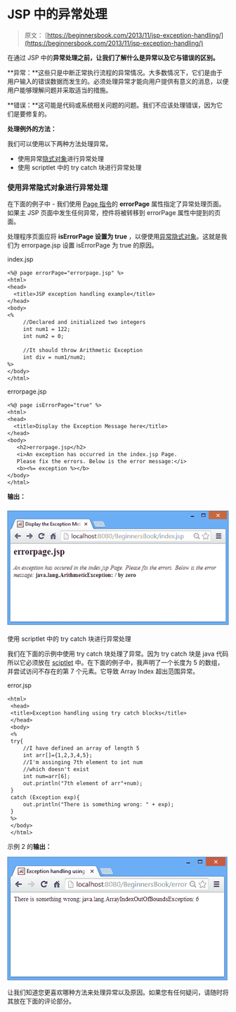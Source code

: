# JSP 中的异常处理

> 原文： [https://beginnersbook.com/2013/11/jsp-exception-handling/](https://beginnersbook.com/2013/11/jsp-exception-handling/)

在通过 JSP 中的**异常处理之前，让我们了解什么是异常以及它与错误的区别。**

**异常：**这些只是中断正常执行流程的异常情况。大多数情况下，它们是由于用户输入的错误数据而发生的。必须处理异常才能向用户提供有意义的消息，以便用户能够理解问题并采取适当的措施。

**错误：**这可能是代码或系统相关问题的问题。我们不应该处理错误，因为它们是要修复的。

**处理例外的方法：**

我们可以使用以下两种方法处理异常。

*   使用异常[隐式对象](https://beginnersbook.com/2013/11/jsp-implicit-objects/)进行异常处理
*   使用 scriptlet 中的 try catch 块进行异常处理

### 使用异常隐式对象进行异常处理

在下面的例子中 - 我们使用 [Page 指令](https://beginnersbook.com/2013/05/jsp-tutorial-directives/ "Page Directive")的 **errorPage** 属性指定了异常处理页面。如果主 JSP 页面中发生任何异常，控件将被转移到 errorPage 属性中提到的页面。

处理程序页面应将 **isErrorPage 设置为 true** ，以便使用[异常隐式对象](https://beginnersbook.com/2013/11/jsp-implicit-object-exception-with-examples/ "Exception implicit object")。这就是我们为 errorpage.jsp 设置 isErrorPage 为 true 的原因。

index.jsp

```
<%@ page errorPage="errorpage.jsp" %>
<html>
<head>
  <title>JSP exception handling example</title>
</head>
<body>
<%
     //Declared and initialized two integers
     int num1 = 122;
     int num2 = 0;

     //It should throw Arithmetic Exception
     int div = num1/num2;
%>
</body>
</html>
```

errorpage.jsp

```
<%@ page isErrorPage="true" %>
<html>
<head>
  <title>Display the Exception Message here</title>
</head>
<body>
   <h2>errorpage.jsp</h2>
   <i>An exception has occurred in the index.jsp Page.
   Please fix the errors. Below is the error message:</i>
   <b><%= exception %></b>
</body>
</html>
```

**输出：**

### ![exception-example-output1](img/aca9c8fa8fd912b1c58bbe36b4c154da.jpg)
使用 scriptlet 中的 try catch 块进行异常处理

我们在下面的示例中使用 try catch 块处理了异常。因为 try catch 块是 java 代码所以它必须放在 [sciptlet](https://beginnersbook.com/2013/05/jsp-tutorial-scriptlets/ "Scriptlet") 中。在下面的例子中，我声明了一个长度为 5 的数组，并尝试访问不存在的第 7 个元素。它导致 Array Index 超出范围异常。

error.jsp

```
<html>
 <head>
 <title>Exception handling using try catch blocks</title>
 </head>
 <body>
 <%
 try{
     //I have defined an array of length 5
     int arr[]={1,2,3,4,5};
     //I'm assinging 7th element to int num
     //which doesn't exist
     int num=arr[6];
     out.println("7th element of arr"+num);
 }
 catch (Exception exp){
     out.println("There is something wrong: " + exp);
 }
 %>
 </body>
 </html>
```

示例 2 的**输出：**

![exception-example-output2](img/2eadbc63308048039fc41b036113c318.jpg)

让我们知道您更喜欢哪种方法来处理异常以及原因。如果您有任何疑问，请随时将其放在下面的评论部分。